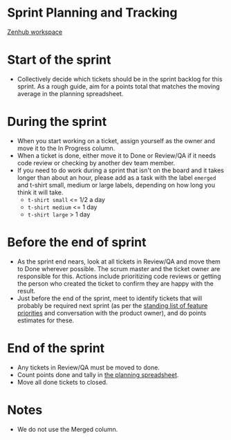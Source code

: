 # Sprint Planning and Tracking
[Zenhub workspace](https://app.zenhub.com/workspaces/ingest-dev-5cfe1cb26482e537cf35e8d1)

# Start of the sprint
* Collectively decide which tickets should be in the sprint backlog for this sprint. As a rough guide, aim for a points total that matches the moving average in the planning spreadsheet.

# During the sprint
* When you start working on a ticket, assign yourself as the owner and move it to the In Progress column.
* When a ticket is done, either move it to Done or Review/QA if it needs code review or checking by another dev team member.
* If you need to do work during a sprint that isn't on the board and it takes longer than about an hour, please add as a task with the label `emerged` and t-shirt small, medium or large labels, depending on how long you think it will take.
  * `t-shirt small` <= 1/2 a day
  * `t-shirt medium` <= 1 day
  * `t-shirt large` > 1 day

# Before the end of sprint
* As the sprint end nears, look at all tickets in Review/QA and move them to Done wherever possible. The scrum master and the ticket owner are responsible for this. Actions include prioritizing code reviews or getting the person who created the ticket to confirm they are happy with the result.
* Just before the end of the sprint, meet to identify tickets that will probably be required next sprint (as per the [standing list of feature priorities](https://docs.google.com/document/d/1bYrRUz5TCENrWxOlhVsULJZiyIyQIUAbT6qwPBuUG10/edit) and conversation with the product owner), and do points estimates for these.

# End of the sprint
* Any tickets in Review/QA must be moved to done.
* Count points done and tally in [the planning spreadsheet](https://docs.google.com/spreadsheets/d/1L5oRSWaKiPDWFgaHy-3r5IBpEOGZo0KZkdbaYgTpIAA/edit#gid=1661053301).
* Move all done tickets to closed.

# Notes
* We do not use the Merged column.